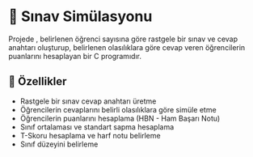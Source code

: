 # 📌 Sınav Simülasyonu

Projede , belirlenen öğrenci sayısına göre rastgele bir sınav ve  cevap anahtarı oluşturup, belirlenen olasılıklara göre cevap veren öğrencilerin puanlarını hesaplayan bir C programıdır.

## 🚀 Özellikler
- Rastgele bir sınav cevap anahtarı üretme
- Öğrencilerin cevaplarını belirli olasılıklara göre simüle etme
- Öğrencilerin puanlarını hesaplama (HBN - Ham Başarı Notu)
- Sınıf ortalaması ve standart sapma hesaplama
- T-Skoru hesaplama ve harf notu belirleme
- Sınıf düzeyini belirleme
